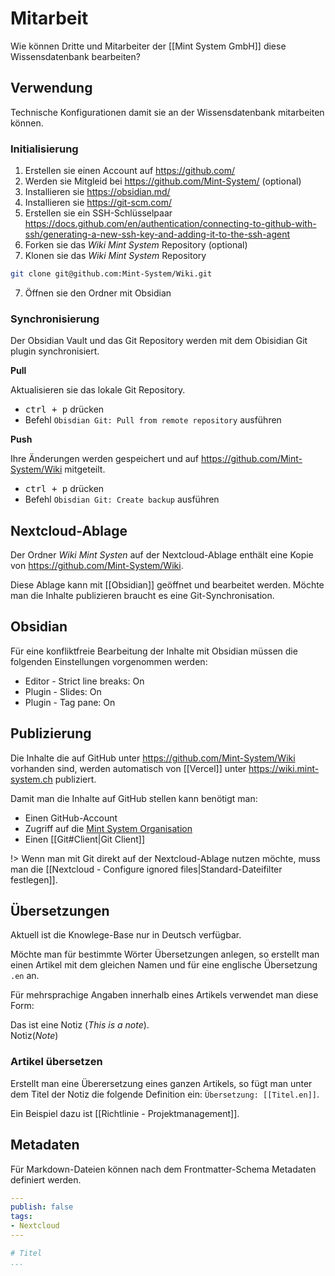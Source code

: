 # Mitarbeit
Wie können Dritte und Mitarbeiter der [[Mint System GmbH]] diese Wissensdatenbank bearbeiten?

## Verwendung

Technische Konfigurationen damit sie an der Wissensdatenbank mitarbeiten können.

### Initialisierung

1. Erstellen sie einen Account auf <https://github.com/>
2. Werden sie Mitgleid bei <https://github.com/Mint-System/> (optional)
3. Installieren sie <https://obsidian.md/>
4. Installieren sie <https://git-scm.com/>
5. Erstellen sie ein SSH-Schlüsselpaar <https://docs.github.com/en/authentication/connecting-to-github-with-ssh/generating-a-new-ssh-key-and-adding-it-to-the-ssh-agent>
6. Forken sie das *Wiki Mint System* Repository (optional)
7. Klonen sie das *Wiki Mint System* Repository

```bash
git clone git@github.com:Mint-System/Wiki.git
```

7. Öffnen sie den Ordner mit Obsidian

### Synchronisierung

Der Obsidian Vault und das Git Repository werden mit dem Obisidian Git plugin synchronisiert.

**Pull**

Aktualisieren sie das lokale Git Repository.
* <kbd>ctrl + p</kbd> drücken
* Befehl `Obisdian Git: Pull from remote repository` ausführen

**Push**

Ihre Änderungen werden gespeichert und auf <https://github.com/Mint-System/Wiki> mitgeteilt.
* <kbd>ctrl + p</kbd> drücken
* Befehl `Obisdian Git: Create backup` ausführen

## Nextcloud-Ablage

Der Ordner *Wiki Mint Systen* auf der Nextcloud-Ablage enthält eine Kopie von <https://github.com/Mint-System/Wiki>.

Diese Ablage kann mit [[Obsidian]] geöffnet und bearbeitet werden. Möchte man die Inhalte publizieren braucht es eine Git-Synchronisation.

## Obsidian

Für eine konfliktfreie Bearbeitung der Inhalte mit Obsidian müssen die folgenden Einstellungen vorgenommen werden:
* Editor - Strict line breaks: On
* Plugin - Slides: On
* Plugin - Tag pane: On

## Publizierung

Die Inhalte die auf GitHub unter <https://github.com/Mint-System/Wiki> vorhanden sind, werden automatisch von [[Vercel]] unter <https://wiki.mint-system.ch> publiziert.

Damit man die Inhalte auf GitHub stellen kann benötigt man:
* Einen GitHub-Account
* Zugriff auf die [Mint System Organisation](https://github.com/Mint-System)
* Einen [[Git#Client|Git Client]]

!> Wenn man mit Git direkt auf der Nextcloud-Ablage nutzen möchte, muss man die [[Nextcloud - Configure ignored files|Standard-Dateifilter festlegen]].

## Übersetzungen

Aktuell ist die Knowlege-Base nur in Deutsch verfügbar.

Möchte man für bestimmte Wörter Übersetzungen anlegen, so erstellt man einen Artikel mit dem gleichen Namen und für eine englische Übersetzung `.en` an.

Für mehrsprachige Angaben innerhalb eines Artikels verwendet man diese Form:

Das ist eine Notiz (*This is a note*).\
Notiz(*Note*)

### Artikel übersetzen

Erstellt man eine Überersetzung eines ganzen Artikels, so fügt man unter dem Titel der Notiz die folgende Definition ein: `Übersetzung: [[Titel.en]]`.

Ein Beispiel dazu ist [[Richtlinie - Projektmanagement]].

## Metadaten

Für Markdown-Dateien können nach dem Frontmatter-Schema Metadaten definiert werden.

```yaml
---
publish: false
tags:
- Nextcloud
---

# Titel
...
```
